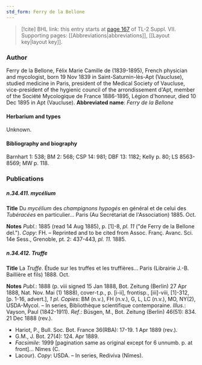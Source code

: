 ```yaml
---
std_form: Ferry de la Bellone
---
```


> [!cite] BHL link: this entry starts at [page 167](https://www.biodiversitylibrary.org/page/33259671) of TL-2 Suppl. VII.
> Supporting pages: [[Abbreviations|abbreviations]], [[Layout key|layout key]].

### Author

Ferry de la Bellone, Félix Marie Camille de (1839-1895), French physician and mycologist, born 19 Nov 1839 in Saint-Saturnin-lès-Apt (Vaucluse), studied medicine in Paris, president of the Medical Society of Vaucluse, vice-president of the hygienic council of the arrondissement d'Apt, member of the Société Mycologique de France 1886-1895, Légion d'honneur, died 10 Dec 1895 in Apt (Vaucluse). 
**Abbreviated name**: *Ferry de la Bellone*

#### Herbarium and types

Unknown.

#### Bibliography and biography

Barnhart 1: 538; BM 2: 568; CSP 14: 981; DBF 13: 1182; Kelly p. 80; LS 8563-8569; MW p. 118.

### Publications

##### n.34.411. mycélium

**Title**
Du *mycélium* des *champignons hypogés* en général et de celui des *Tubéracées* en particulier... Paris (Au Secrétariat de l'Association) 1885. Oct.

**Notes**
*Publ*.: 1885 (read 14 Aug 1885), p. \[1\]-8, *pl. 11* ("de Ferry de la Bellone del."). *Copy*: FH. – Reprinted and to be cited from Assoc. Franç. Avanc. Sci. 14e Sess., Grenoble, pt. 2: 437-443, *pl. 11.* 1885.

##### n.34.412. Truffe

**Title**
La *Truffe*. Étude sur les truffes et les truffières... Paris (Librairie J.-B. Baillière et fils) 1888. Oct.

**Notes**
*Publ*.: 1888 (p. viii signed 15 Jan 1888, Bot. Zeitung (Berlin) 27 Apr 1888, Nat. Nov. Mai (1) 1888), cover-t.p., p. \[i-ii\], frontisp., \[iii\]-viii, \[1\]-312, \[p. 1-16, advert.\], *1 pl*. *Copies*: BM (n.v.), FH (n.v.), G, L, LC (n.v.), MO, NY(2), USDA-Mycol. – In series, Bibliothèque scientifique contemporaine.
*Illus*.: Vayson, Paul (1842-1911).
*Ref*.: Büsgen, M., Bot. Zeitung (Berlin) 46(51): 834. 21 Dec 1888 (rev.).
- Hariot, P., Bull. Soc. Bot. France 36(RBA): 17-19. 1 Apr 1889 (rev.).
- G.M., J. Bot. 27(4): 124. Apr 1889.
- *Facsimile*: 1999 \[pagination same as original except for 6 unnumb. p. at front\]... Nîmes (C.
- Lacour). *Copy*: USDA. – In series, Rediviva (Nîmes).

